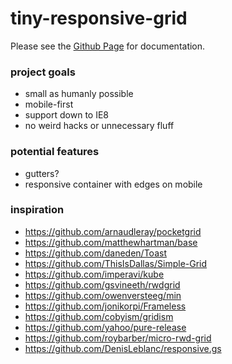 # tiny-responsive-grid

Please see the [Github Page](http://jkymarsh.com/tiny-responsive-grid) for documentation.

### project goals

- small as humanly possible
- mobile-first
- support down to IE8
- no weird hacks or unnecessary fluff

### potential features

- gutters?
- responsive container with edges on mobile

### inspiration

- https://github.com/arnaudleray/pocketgrid
- https://github.com/matthewhartman/base
- https://github.com/daneden/Toast
- https://github.com/ThisIsDallas/Simple-Grid
- https://github.com/imperavi/kube
- https://github.com/gsvineeth/rwdgrid
- https://github.com/owenversteeg/min
- https://github.com/jonikorpi/Frameless
- https://github.com/cobyism/gridism
- https://github.com/yahoo/pure-release
- https://github.com/roybarber/micro-rwd-grid
- https://github.com/DenisLeblanc/responsive.gs
